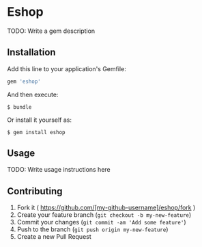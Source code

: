 # Eshop

TODO: Write a gem description

## Installation

Add this line to your application's Gemfile:

```ruby
gem 'eshop'
```

And then execute:

    $ bundle

Or install it yourself as:

    $ gem install eshop

## Usage

TODO: Write usage instructions here

## Contributing

1. Fork it ( https://github.com/[my-github-username]/eshop/fork )
2. Create your feature branch (`git checkout -b my-new-feature`)
3. Commit your changes (`git commit -am 'Add some feature'`)
4. Push to the branch (`git push origin my-new-feature`)
5. Create a new Pull Request
